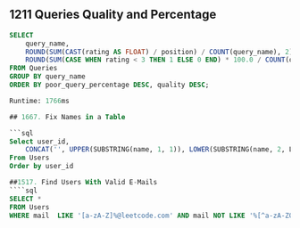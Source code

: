 
## 1211 Queries Quality and Percentage

```sql
SELECT 
    query_name, 
    ROUND(SUM(CAST(rating AS FLOAT) / position) / COUNT(query_name), 2) AS quality,
    ROUND(SUM(CASE WHEN rating < 3 THEN 1 ELSE 0 END) * 100.0 / COUNT(query_name), 2) AS poor_query_percentage
FROM Queries
GROUP BY query_name
ORDER BY poor_query_percentage DESC, quality DESC;

Runtime: 1766ms

## 1667. Fix Names in a Table

```sql
Select user_id,
    CONCAT('', UPPER(SUBSTRING(name, 1, 1)), LOWER(SUBSTRING(name, 2, LEN(name)))) AS name
From Users
Order by user_id

##1517. Find Users With Valid E-Mails
````sql
SELECT *
FROM Users 
WHERE mail  LIKE '[a-zA-Z]%@leetcode.com' AND mail NOT LIKE '%[^a-zA-Z0-9_.-]%@leetcode.com'
